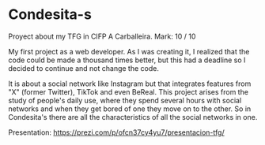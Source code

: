 # Condesita-s
Proyect about my TFG in CIFP A Carballeira. Mark: 10 / 10

My first project as a web developer. As I was creating it, I realized that the code could be made a thousand times better, but this had a deadline so I decided to continue and not change the code.

It is about a social network like Instagram but that integrates features from "X" (former Twitter), TikTok and even BeReal. This project arises from the study of people's daily use, where they spend several hours with social networks and when they get bored of one they move on to the other. So in Condesita's there are all the characteristics of all the social networks in one.

Presentation: https://prezi.com/p/ofcn37cy4yu7/presentacion-tfg/
